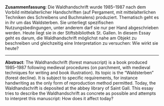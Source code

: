 **Zusammenfassung**: Die Waldhandschrift wurde 1985–1987 nach dem Vorbild mittelalterlicher Handschriften (auf Pergament, mit mittelalterlichen Techniken des Schreibens und Buchmalens) produziert. Thematisch geht es in ihr um das Waldsterben. Sie unterliegt spezifischen Nutzungsbedingungen, unter anderem darf sie nur per Hand abgeschrieben werden. Heute liegt sie in der Stiftsbibliothek St. Gallen. In diesem Essay geht es darum, die Waldhandschrift möglichst nahe am Objekt zu beschreiben und gleichzeitig eine Interpretation zu versuchen: Wie wirkt sie heute?

---

**Abstract**: The Waldhandschrift (forest manuscript) is a book produced 1985–1987 following medieval procedures (on parchment, with medieval techniques for writing and book illustration). Its topic is the “Waldsterben” (forest decline). It is subject to specific requirements, for instance handwriting as the only form of reproduction method permitted. Today, the Waldhandschrift is deposited at the abbey library of Saint Gall. This essay tries to describe the Waldhandschrift as concrete as possible and attempts to interpret this manuscript: How does it affect today?
